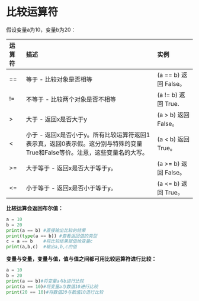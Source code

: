 # 比较运算符

假设变量a为10，变量b为20：

| 运算符 | 描述 | 实例 |
| :--- | :--- | :--- |
| == | 等于 - 比较对象是否相等 | \(a == b\) 返回 False。 |
| != | 不等于 - 比较两个对象是否不相等 | \(a != b\) 返回 True. |
| &gt; | 大于 - 返回x是否大于y | \(a &gt; b\) 返回 False。 |
| &lt; | 小于 - 返回x是否小于y。所有比较运算符返回1表示真，返回0表示假。这分别与特殊的变量True和False等价。注意，这些变量名的大写。 | \(a &lt; b\) 返回 True。 |
| &gt;= | 大于等于 - 返回x是否大于等于y。 | \(a &gt;= b\) 返回 False。 |
| &lt;= | 小于等于 - 返回x是否小于等于y。 | \(a &lt;= b\) 返回 True。 |

**比较运算会返回布尔值：**

```python
a = 10
b = 20
print(a == b) #直接输出比较的结果
print(type(a == b)) #查看返回值的类型
c = a == b    #将比较结果赋值给变量c
print(a,b,c)  #输出a,b,c的值
```

**变量与变量，变量与值，值与值之间都可用比较运算符进行比较：**

```python
a = 10
b = 20
print(a == b)#将变量a与b进行比较
print(a == 10)#将变量a与数值10进行比较
print(20 == 10)#将数值20与数值10进行比较
```

